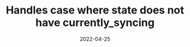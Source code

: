 ---
title: "Handles case where state does not have currently_syncing"
content-type: ""
date: 2022-04-25
entry-type: 
entry-category: integration
connection-id: 
connection-version: 
pull-request: "https://github.com/singer-io/tap-google-ads/pull/54"
---